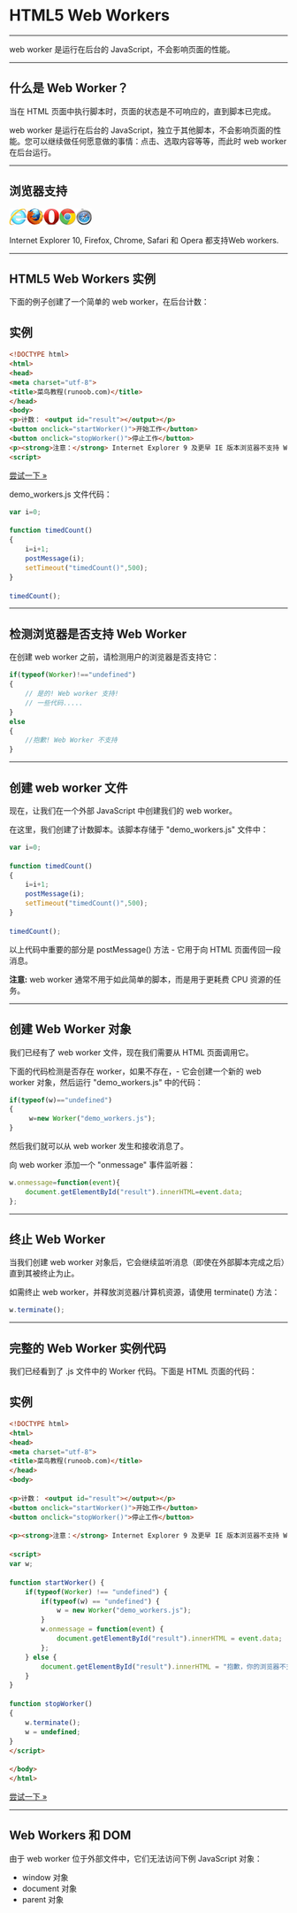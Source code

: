# HTML5 Web Workers

--------

web worker 是运行在后台的 JavaScript，不会影响页面的性能。

--------

## 什么是 Web Worker？

当在 HTML 页面中执行脚本时，页面的状态是不可响应的，直到脚本已完成。

web worker 是运行在后台的 JavaScript，独立于其他脚本，不会影响页面的性能。您可以继续做任何愿意做的事情：点击、选取内容等等，而此时 web worker 在后台运行。

--------

## 浏览器支持

![Internet Explorer](images/compatible_ie.gif)![Firefox](images/compatible_firefox.gif)![Opera](images/compatible_opera.gif)![Google Chrome](images/compatible_chrome.gif)![Safari](images/compatible_safari.gif)

Internet Explorer 10, Firefox, Chrome, Safari 和 Opera 都支持Web workers.

--------

## HTML5 Web Workers 实例

下面的例子创建了一个简单的 web worker，在后台计数：

## 实例

```HTML
<!DOCTYPE html>
<html>
<head> 
<meta charset="utf-8"> 
<title>菜鸟教程(runoob.com)</title> 
</head>
<body>
<p>计数： <output id="result"></output></p>
<button onclick="startWorker()">开始工作</button>
<button onclick="stopWorker()">停止工作</button>
<p><strong>注意：</strong> Internet Explorer 9 及更早 IE 版本浏览器不支持 Web Workers.</p>
<script>
```

[尝试一下 »](http://www.runoob.com/try/try.php?filename=tryhtml5_webworker)

demo_workers.js 文件代码：

```JavaScript
var i=0;

function timedCount()
{
    i=i+1;
    postMessage(i);
    setTimeout("timedCount()",500);
}

timedCount();
```

--------

## 检测浏览器是否支持 Web Worker

在创建 web worker 之前，请检测用户的浏览器是否支持它：

```JavaScript
if(typeof(Worker)!=="undefined")
{
    // 是的! Web worker 支持!
    // 一些代码.....
}
else
{
    //抱歉! Web Worker 不支持 
}
```

--------

## 创建 web worker 文件

现在，让我们在一个外部 JavaScript 中创建我们的 web worker。

在这里，我们创建了计数脚本。该脚本存储于 "demo_workers.js" 文件中：

```JavaScript
var i=0;

function timedCount()
{
    i=i+1;
    postMessage(i);
    setTimeout("timedCount()",500);
}

timedCount();
```

以上代码中重要的部分是 postMessage() 方法 - 它用于向 HTML 页面传回一段消息。

**注意:**  web worker 通常不用于如此简单的脚本，而是用于更耗费 CPU 资源的任务。

--------

## 创建 Web Worker 对象

我们已经有了 web worker 文件，现在我们需要从 HTML 页面调用它。

下面的代码检测是否存在 worker，如果不存在，- 它会创建一个新的 web worker 对象，然后运行 "demo_workers.js" 中的代码：

```JavaScript
if(typeof(w)=="undefined")
{
     w=new Worker("demo_workers.js");
}
```

然后我们就可以从 web worker 发生和接收消息了。

向 web worker 添加一个 "onmessage" 事件监听器：

```JavaScript
w.onmessage=function(event){
    document.getElementById("result").innerHTML=event.data;
};
```

--------

## 终止 Web Worker

当我们创建 web worker 对象后，它会继续监听消息（即使在外部脚本完成之后）直到其被终止为止。

如需终止 web worker，并释放浏览器/计算机资源，请使用 terminate() 方法：

```JavaScript
w.terminate(); 
```

--------

## 完整的 Web Worker 实例代码

我们已经看到了 .js 文件中的 Worker 代码。下面是 HTML 页面的代码：

## 实例

```HTML
<!DOCTYPE html>
<html>
<head> 
<meta charset="utf-8"> 
<title>菜鸟教程(runoob.com)</title> 
</head>
<body>
 
<p>计数： <output id="result"></output></p>
<button onclick="startWorker()">开始工作</button> 
<button onclick="stopWorker()">停止工作</button>
 
<p><strong>注意：</strong> Internet Explorer 9 及更早 IE 版本浏览器不支持 Web Workers.</p>
 
<script>
var w;
 
function startWorker() {
    if(typeof(Worker) !== "undefined") {
        if(typeof(w) == "undefined") {
            w = new Worker("demo_workers.js");
        }
        w.onmessage = function(event) {
            document.getElementById("result").innerHTML = event.data;
        };
    } else {
        document.getElementById("result").innerHTML = "抱歉，你的浏览器不支持 Web Workers...";
    }
}
 
function stopWorker() 
{ 
    w.terminate();
    w = undefined;
}
</script>
 
</body>
</html>
```

[尝试一下 »](http://www.runoob.com/try/try.php?filename=tryhtml5_webworker)

--------

## Web Workers 和 DOM

由于 web worker 位于外部文件中，它们无法访问下例 JavaScript 对象：

 * window 对象
 * document 对象
 * parent 对象
